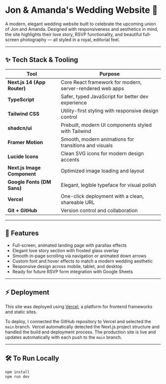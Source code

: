 # Jon & Amanda's Wedding Website 💍

A modern, elegant wedding website built to celebrate the upcoming union of Jon and Amanda. Designed with responsiveness and aesthetics in mind, the site highlights their love story, RSVP functionality, and beautiful full-screen photography — all styled in a royal, editorial feel.

---

## ✨ Tech Stack & Tooling

| Tool | Purpose |
|------|---------|
| **Next.js 14 (App Router)** | Core React framework for modern, server-rendered web apps |
| **TypeScript** | Safer, typed JavaScript for better dev experience |
| **Tailwind CSS** | Utility-first styling with responsive design control |
| **shadcn/ui** | Prebuilt, modern UI components styled with Tailwind |
| **Framer Motion** | Smooth, modern animations for transitions and visuals |
| **Lucide Icons** | Clean SVG icons for modern design accents |
| **Next.js Image Component** | Optimized image loading and layout |
| **Google Fonts (DM Sans)** | Elegant, legible typeface for visual polish |
| **Vercel** | One-click deployment with a clean, shareable URL |
| **Git + GitHub** | Version control and collaboration |

---

## 🚀 Features

- Full-screen, animated landing page with parallax effects
- Elegant love story section with frosted glass overlay
- Smooth in-page scrolling via navigation or animated down arrows
- Custom font and hover effects to match a modern wedding aesthetic
- Responsive design across mobile, tablet, and desktop
- Ready for future RSVP form integration with Google Sheets

---

## ⚡ Deployment

This site was deployed using [Vercel](https://vercel.com), a platform for frontend frameworks and static sites.

To deploy, I connected the GitHub repository to Vercel and selected the `main` branch. Vercel automatically detected the Next.js project structure and handled the build and deployment process. The production site is live and updates automatically with each push to the `main` branch.

---
## 🛠 To Run Locally

```bash
npm install
npm run dev
